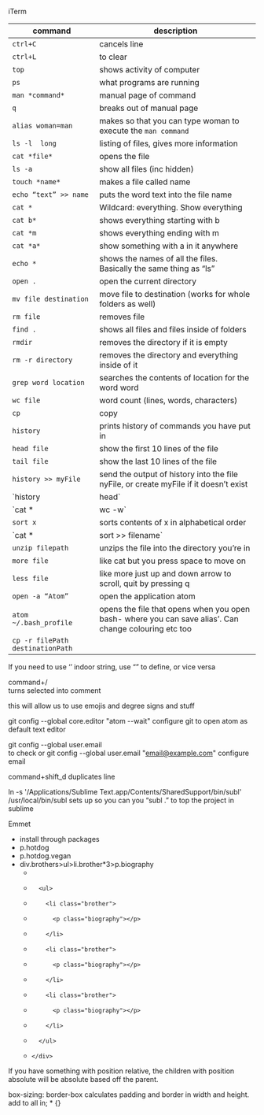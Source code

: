 iTerm


command           | description
---               | ---
`ctrl+C`            | cancels line
`ctrl+L`            |	to clear
`top`	              | shows activity of computer
`ps`	              | what programs are running
`man *command*	`    | manual page of command
`q`	                | breaks out of manual page
`alias woman=man`	  | makes so that you can type woman to execute the `man command`
`ls -l	long`        | listing of files, gives more information
`cat *file*`	      | opens the file
`ls -a	`            | show all files (inc hidden)
`touch *name*`	    | makes a file called name
`echo “text” >> name	` | puts the word text into the file name
`cat *`	| Wildcard: everything. Show everything
`cat b*`|	shows everything starting with b
`cat *m`|	shows everything ending with m
`cat *a*	` | show something with a in it anywhere
`echo *`|	shows the names of all the files. Basically the same thing as “ls”
`open .` |	open the current directory
`mv file destination` |	move file to destination (works for whole folders as well)
`rm file` |	removes file
`find .`	| shows all files and files inside of folders
`rmdir`|	removes the directory if it is empty
`rm -r directory`	| removes the directory and everything inside of it
`grep word location` |	searches the contents of location for the word word
`wc file` |	word count (lines, words, characters)
`cp` |	copy
`history` |	prints history of commands you have put in
`head file` | show the first 10 lines of the file
`tail file` |	show the last 10 lines of the file
`history >> myFile` |	send the output of history into the file nyFile, or create myFile if it doesn’t exist
`history | head` |	shows the first 10 lines of history (combines the commands)
`cat * | wc -w` | print all the files in the directory, and then find the wordcount of them all combined
`sort x`	| sorts contents of x in alphabetical order
`cat * | sort >> filename`	| sort all the files in the directory and save it into filename
`unzip filepath` |	unzips the file into the directory you’re in
`more file` |	like cat but you press space to move on
`less file` |	like more just up and down arrow to scroll, quit by pressing q
`open -a “Atom”` |	open the application atom
`atom ~/.bash_profile` |	opens the file that opens when you open bash- where you can save alias’. Can change colouring etc too
`cp -r filePath destinationPath` |

If you need to use ‘’ indoor string, use “” to define, or vice versa

command+/ 		
turns selected into comment

<meta charset=“utf-8”>			
this will allow us to use emojis and degree signs and stuff


git config --global core.editor "atom --wait"
configure git to open atom as default text editor

git config --global user.email 		
to check
or
git config --global user.email "email@example.com"
configure email

command+shift_d
duplicates line

ln -s '/Applications/Sublime Text.app/Contents/SharedSupport/bin/subl' /usr/local/bin/subl
sets up so you can you “subl .” to top the project in sublime

Emmet
- install through packages
- p.hotdog
- p.hotdog.vegan
- div.brothers>ul>li.brother*3>p.biography
    - <div class="brothers">
    -       <ul>
    -         <li class="brother">
    -           <p class="biography"></p>
    -         </li>
    -         <li class="brother">
    -           <p class="biography"></p>
    -         </li>
    -         <li class="brother">
    -           <p class="biography"></p>
    -         </li>
    -       </ul>
    -     </div>

If you have something with position relative, the children with position absolute will be absolute based off the parent.

box-sizing: 	border-box	calculates padding and border in width and height. add to all in; * {}
